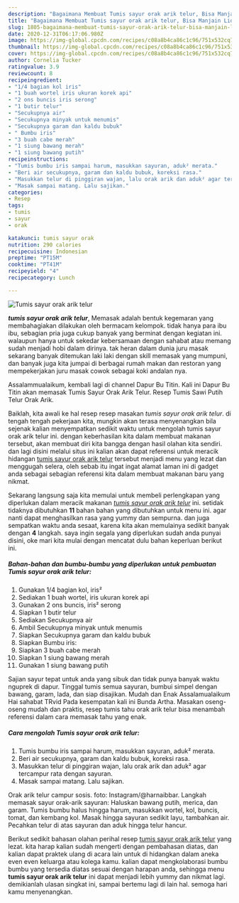 ```yaml
---
description: "Bagaimana Membuat Tumis sayur orak arik telur, Bisa Manjain Lidah"
title: "Bagaimana Membuat Tumis sayur orak arik telur, Bisa Manjain Lidah"
slug: 1805-bagaimana-membuat-tumis-sayur-orak-arik-telur-bisa-manjain-lidah
date: 2020-12-31T06:17:06.980Z
image: https://img-global.cpcdn.com/recipes/c08a8b4ca86c1c96/751x532cq70/tumis-sayur-orak-arik-telur-foto-resep-utama.jpg
thumbnail: https://img-global.cpcdn.com/recipes/c08a8b4ca86c1c96/751x532cq70/tumis-sayur-orak-arik-telur-foto-resep-utama.jpg
cover: https://img-global.cpcdn.com/recipes/c08a8b4ca86c1c96/751x532cq70/tumis-sayur-orak-arik-telur-foto-resep-utama.jpg
author: Cornelia Tucker
ratingvalue: 3.9
reviewcount: 8
recipeingredient:
- "1/4 bagian kol iris"
- "1 buah wortel iris ukuran korek api"
- "2 ons buncis iris serong"
- "1 butir telur"
- "Secukupnya air"
- "Secukupnya minyak untuk menumis"
- "Secukupnya garam dan kaldu bubuk"
- " Bumbu iris"
- "3 buah cabe merah"
- "1 siung bawang merah"
- "1 siung bawang putih"
recipeinstructions:
- "Tumis bumbu iris sampai harum, masukkan sayuran, aduk² merata."
- "Beri air secukupnya, garam dan kaldu bubuk, koreksi rasa."
- "Masukkan telur di pinggiran wajan, lalu orak arik dan aduk² agar tercampur rata dengan sayuran."
- "Masak sampai matang. Lalu sajikan."
categories:
- Resep
tags:
- tumis
- sayur
- orak

katakunci: tumis sayur orak 
nutrition: 290 calories
recipecuisine: Indonesian
preptime: "PT15M"
cooktime: "PT41M"
recipeyield: "4"
recipecategory: Lunch

---
```



![Tumis sayur orak arik telur](https://img-global.cpcdn.com/recipes/c08a8b4ca86c1c96/751x532cq70/tumis-sayur-orak-arik-telur-foto-resep-utama.jpg)

<b><i>tumis sayur orak arik telur</i></b>, Memasak adalah bentuk kegemaran yang membahagiakan dilakukan oleh bermacam kelompok. tidak hanya para ibu ibu, sebagian pria juga cukup banyak yang berminat dengan kegiatan ini. walaupun hanya untuk sekedar kebersamaan dengan sahabat atau memang sudah menjadi hobi dalam dirinya. tak heran dalam dunia juru masak sekarang banyak ditemukan laki laki dengan skill memasak yang mumpuni, dan banyak juga kita jumpai di berbagai rumah makan dan restoran yang mempekerjakan juru masak cowok sebagai koki andalan nya.

Assalammualaikum, kembali lagi di channel Dapur Bu Titin. Kali ini Dapur Bu Titin akan memasak Tumis Sayur Orak Arik Telur. Resep Tumis Sawi Putih Telur Orak Arik.

Baiklah, kita awali ke hal resep resep masakan <i>tumis sayur orak arik telur</i>. di tengah tengah pekerjaan kita, mungkin akan terasa menyenangkan bila sejenak kalian menyempatkan sedikit waktu untuk mengolah tumis sayur orak arik telur ini. dengan keberhasilan kita dalam membuat makanan tersebut, akan membuat diri kita bangga dengan hasil olahan kita sendiri. dan lagi disini melalui situs ini kalian akan dapat referensi untuk meracik hidangan <u>tumis sayur orak arik telur</u> tersebut menjadi menu yang lezat dan menggugah selera, oleh sebab itu ingat ingat alamat laman ini di gadget anda sebagai sebagian referensi kita dalam membuat makanan baru yang nikmat.


Sekarang langsung saja kita memulai untuk membeli perlengkapan yang diperlukan dalam meracik makanan <u><i>tumis sayur orak arik telur</i></u> ini. setidak tidaknya dibutuhkan <b>11</b> bahan bahan yang dibutuhkan untuk menu ini. agar nanti dapat menghasilkan rasa yang yummy dan sempurna. dan juga sempatkan waktu anda sesaat, karena kita akan memulainya sedikit banyak dengan <b>4</b> langkah. saya ingin segala yang diperlukan sudah anda punyai disini, oke mari kita mulai dengan mencatat dulu bahan keperluan berikut ini.

<!--inarticleads1-->

##### Bahan-bahan dan bumbu-bumbu yang diperlukan untuk pembuatan Tumis sayur orak arik telur:

1. Gunakan 1/4 bagian kol, iris²
1. Sediakan 1 buah wortel, iris ukuran korek api
1. Gunakan 2 ons buncis, iris² serong
1. Siapkan 1 butir telur
1. Sediakan Secukupnya air
1. Ambil Secukupnya minyak untuk menumis
1. Siapkan Secukupnya garam dan kaldu bubuk
1. Siapkan  Bumbu iris:
1. Siapkan 3 buah cabe merah
1. Siapkan 1 siung bawang merah
1. Gunakan 1 siung bawang putih


Sajian sayur tepat untuk anda yang sibuk dan tidak punya banyak waktu nguprek di dapur. Tinggal tumis semua sayuran, bumbui simpel dengan bawang, garam, lada, dan siap disajikan. Mudah dan Enak Assalamualaikum Hai sahabat TRvid Pada kesempatan kali ini Bunda Artha. Masakan oseng-oseng mudah dan praktis, resep tumis tahu orak arik telur bisa menambah referensi dalam cara memasak tahu yang enak. 

<!--inarticleads2-->

##### Cara mengolah Tumis sayur orak arik telur:

1. Tumis bumbu iris sampai harum, masukkan sayuran, aduk² merata.
1. Beri air secukupnya, garam dan kaldu bubuk, koreksi rasa.
1. Masukkan telur di pinggiran wajan, lalu orak arik dan aduk² agar tercampur rata dengan sayuran.
1. Masak sampai matang. Lalu sajikan.


Orak arik telur campur sosis. foto: Instagram/@harnaibbar. Langkah memasak sayur orak-arik sayuran: Haluskan bawang putih, merica, dan garam. Tumis bumbu halus hingga harum, masukkan wortel, kol, buncis, tomat, dan kembang kol. Masak hingga sayuran sedikit layu, tambahkan air. Pecahkan telur di atas sayuran dan aduk hingga telur hancur. 

Berikut sedikit bahasan olahan perihal resep <u>tumis sayur orak arik telur</u> yang lezat. kita harap kalian sudah mengerti dengan pembahasan diatas, dan kalian dapat praktek ulang di acara lain untuk di hidangkan dalam aneka even even keluarga atau kolega kamu. kalian dapat mengkolaborasi bumbu bumbu yang tersedia diatas sesuai dengan harapan anda, sehingga menu <b>tumis sayur orak arik telur</b> ini dapat menjadi lebih yummy dan nikmat lagi. demikianlah ulasan singkat ini, sampai bertemu lagi di lain hal. semoga hari kamu menyenangkan.
